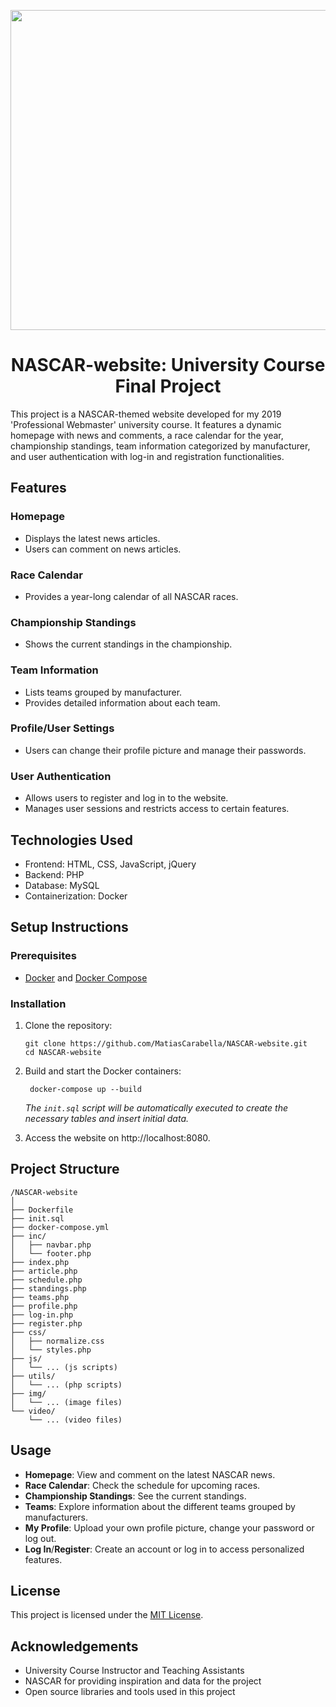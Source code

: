 <p align="center">
   <img src="https://upload.wikimedia.org/wikipedia/commons/c/cf/NASCAR.svg" width="512" align="center"/>
</p>

<h1 align="center">NASCAR-website: University Course Final Project</h1>

This project is a NASCAR-themed website developed for my 2019 'Professional Webmaster' university course. It features a dynamic homepage with news and comments, a race calendar for the year, championship standings, team information categorized by manufacturer, and user authentication with log-in and registration functionalities.

## Features

### Homepage
- Displays the latest news articles.
- Users can comment on news articles.

### Race Calendar
- Provides a year-long calendar of all NASCAR races.

### Championship Standings
- Shows the current standings in the championship.

### Team Information
- Lists teams grouped by manufacturer.
- Provides detailed information about each team.

### Profile/User Settings
- Users can change their profile picture and manage their passwords.

### User Authentication
- Allows users to register and log in to the website.
- Manages user sessions and restricts access to certain features.

## Technologies Used
- Frontend: HTML, CSS, JavaScript, jQuery
- Backend: PHP
- Database: MySQL
- Containerization: Docker

## Setup Instructions

### Prerequisites
- [Docker](https://docs.docker.com/get-started/get-docker/) and [Docker Compose](https://docs.docker.com/compose/)

### Installation
1. Clone the repository:
   ```
   git clone https://github.com/MatiasCarabella/NASCAR-website.git
   cd NASCAR-website
   ```
   
2. Build and start the Docker containers:
   ```
    docker-compose up --build
   ```
   _The `init.sql` script will be automatically executed to create the necessary tables and insert initial data._

3. Access the website on http://localhost:8080.

## Project Structure
```
/NASCAR-website
│
├── Dockerfile
├── init.sql
├── docker-compose.yml
├── inc/
│   ├── navbar.php
│   └── footer.php
├── index.php
├── article.php
├── schedule.php
├── standings.php
├── teams.php
├── profile.php
├── log-in.php
├── register.php
├── css/
│   ├── normalize.css
│   └── styles.php
├── js/
│   └── ... (js scripts)
├── utils/
│   └── ... (php scripts)
├── img/
│   └── ... (image files)
└── video/
    └── ... (video files)
```

## Usage
- **Homepage**: View and comment on the latest NASCAR news.
- **Race Calendar**: Check the schedule for upcoming races.
- **Championship Standings**: See the current standings.
- **Teams**: Explore information about the different teams grouped by manufacturers.
- **My Profile**: Upload your own profile picture, change your password or log out.
- **Log In**/**Register**: Create an account or log in to access personalized features.

## License
This project is licensed under the [MIT License](LICENSE).

## Acknowledgements
- University Course Instructor and Teaching Assistants
- NASCAR for providing inspiration and data for the project
- Open source libraries and tools used in this project
  
